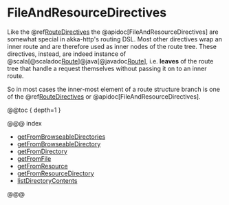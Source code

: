 # FileAndResourceDirectives

Like the @ref[RouteDirectives](../route-directives/index.md) the @apidoc[FileAndResourceDirectives] are somewhat
special in akka-http's routing DSL. Most other directives wrap an inner route and are therefore used as inner nodes of
the route tree. These directives, instead, are indeed instance of @scala[@scaladoc[Route](akka.http.scaladsl.server.index#Route=akka.http.scaladsl.server.RequestContext=%3Escala.concurrent.Future[akka.http.scaladsl.server.RouteResult])]@java[@javadoc[Route](akka.http.javadsl.server.Route)], i.e. **leaves** of the route tree that handle a
request themselves without passing it on to an inner route.

So in most cases the inner-most element of a route structure branch is one of the @ref[RouteDirectives](../route-directives/index.md) or
@apidoc[FileAndResourceDirectives].

@@toc { depth=1 }

@@@ index

* [getFromBrowseableDirectories](getFromBrowseableDirectories.md)
* [getFromBrowseableDirectory](getFromBrowseableDirectory.md)
* [getFromDirectory](getFromDirectory.md)
* [getFromFile](getFromFile.md)
* [getFromResource](getFromResource.md)
* [getFromResourceDirectory](getFromResourceDirectory.md)
* [listDirectoryContents](listDirectoryContents.md)

@@@
